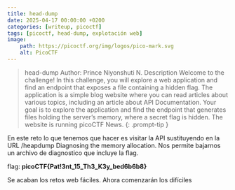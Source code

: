 ```yaml
---
title: head-dump
date: 2025-04-17 00:00:00 +0200
categories: [writeup, picoctf]
tags: [picoctf, head-dump, explotación web]     
image:
    path: https://picoctf.org/img/logos/pico-mark.svg
    alt: PicoCTF
---
```

>head-dump
Author: Prince Niyonshuti N.
Description
Welcome to the challenge! In this challenge, you will explore a web application and find an endpoint that exposes a file containing a hidden flag. The application is a simple blog website where you can read articles about various topics, including an article about API Documentation. Your goal is to explore the application and find the endpoint that generates files holding the server’s memory, where a secret flag is hidden. The website is running picoCTF News.
{: .prompt-tip }

En este reto lo que tenemos que hacer es visitar la API sustituyendo en la URL /heapdump Diagnosing the memory allocation.
Nos permite bajarnos un archivo de diagnostico que incluye la flag. 

flag: **picoCTF{Pat!3nt_15_Th3_K3y_bed6b6b8}**

Se acaban los retos web fáciles. Ahora comenzarán los difíciles